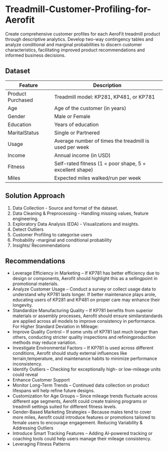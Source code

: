 # Treadmill-Customer-Profiling-for-Aerofit
Create comprehensive customer profiles for each AeroFit treadmill product through descriptive analytics. Develop two-way contingency tables and analyze conditional and marginal probabilities to discern customer characteristics, facilitating improved product recommendations and informed business decisions.

## Dataset
| Feature           | Description                                                                 |
|-------------------|-----------------------------------------------------------------------------|
| Product Purchased | Treadmill model: KP281, KP481, or KP781                                     |
| Age               | Age of the customer (in years)                                              |
| Gender            | Male or Female                                                              |
| Education         | Years of education                                                          |
| MaritalStatus     | Single or Partnered                                                         |
| Usage             | Average number of times the treadmill is used per week                      |
| Income            | Annual income (in USD)                                                      |
| Fitness           | Self-rated fitness (1 = poor shape, 5 = excellent shape)                    |
| Miles             | Expected miles walked/run per week                                          |

## Solution Approach
1. Data Collection - Source and format of the dataset.
2. Data Cleaning & Preprocessing - Handling missing values, feature engineering.
3. Exploratory Data Analysis (EDA) - Visualizations and insights.
4. Detect Outliers
5. Customer Profiling to categorise users
6. Probability -marginal and conditional probability
7. Insights/ Recommendations

## Recommendations
- Leverage Efficiency in Marketing – If KP781 has better efficiency due to design or components, Aerofit should highlight this as a sellingpoint in promotional materials.
- Analyze Customer Usage – Conduct a survey or collect usage data to understand why KP781 lasts longer. If better maintenance plays arole, educating users of KP281 and KP481 on proper care may enhance their longevity.
- Standardize Manufacturing Quality – If KP781 benefits from superior materials or assembly processes, Aerofit should ensure similarstandards are applied across all models to improve consistency in performance. For Higher Standard Deviation in Mileage:
- Improve Quality Control – If some units of KP781 last much longer than others, conducting stricter quality inspections and refiningproduction methods may reduce variation.
- Investigate Environmental Factors – If KP781 is used across different conditions, Aerofit should study external influences like terrain,temperature, and maintenance habits to minimize performance inconsistency.
- Identify Outliers – Checking for exceptionally high- or low-mileage units could reveal
- Enhance Customer Support
- Monitor Long-Term Trends – Continued data collection on product lifespans will help refine future designs.
- Customization for Age Groups – Since mileage trends fluctuate across different age segments, Aerofit could create training programs
or treadmill settings suited for different fitness levels.
- Gender-Based Marketing Strategies – Because males tend to cover more miles, Aerofit could introduce features or promotions tailored
to female users to encourage engagement. Reducing Variability & Addressing Outliers
- Introduce Smart Tracking Features – Adding AI-powered tracking or coaching tools could help users manage their mileage consistency.
- Leveraging Fitness Patterns
